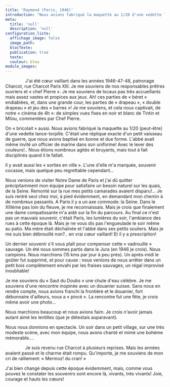 ```yaml
---
title: 'Raymond (Paris, 1946)'
introduction: "Nous avions fabriqué la maquette au 1/20 d'une vedette lance-torpille. C'était une réplique exacte d'un petit vaisseau de guerre, que nous avons baptisé en bonne et due forme. L'abbé avait même invité un officier de marine dans son uniforme ! . Nous étions nombreux agités et bruyants, mais tout à fait disciplinés quand il le fallait..."
meta:
  title: 'null'
  description: 'null'
configuration_liste:
  affichage_image: false
  image_path:
  blocTexte:
  publication: true
  texte:
  couleur: bleu
module_images:
---
```



<div><p>&nbsp; &nbsp; &nbsp; &nbsp; &nbsp; &nbsp; &nbsp; &nbsp; J'ai &eacute;t&eacute; c&oelig;ur vaillant dans les ann&eacute;es 1946-47-48, patronage Charcot, rue Charcot Paris XIII. Je me souviens de nos responsables pr&ecirc;tres ouvriers et &laquo; chef Pierre &raquo;. Je me souviens de locaux pas tr&egrave;s accueillants mais assez vastes et propices aux jeux. Ah! ces parties de &laquo; b&eacute;ret &raquo; endiabl&eacute;es, et, dans une grande cour, les parties de &laquo; drapeau &raquo;, &laquo; double drapeau &raquo; et jeu des &laquo; barres &raquo;! Je me souviens, et cela nous captivait, de notre &laquo; cin&eacute;ma de 4h &raquo;: de simples vues fixes en noir et blanc de Tintin et Milou, comment&eacute;es par Chef Pierre.</p><p>On &laquo; bricolait &raquo; aussi. Nous avions fabriqu&eacute; la maquette au 1/20 (peut-&ecirc;tre) d'une vedette lance-torpille. C'&eacute;tait une r&eacute;plique exacte d'un petit vaisseau de guerre, que nous avons baptis&eacute; en bonne et due forme. L'abb&eacute; avait m&ecirc;me invit&eacute; un officier de marine dans son uniforme! Avec le lever des couleurs!.. Nous &eacute;tions nombreux agit&eacute;s et bruyants, mais tout &agrave; fait disciplin&eacute;s quand il le fallait.</p><p>Il y avait aussi les &laquo; sorties en ville &raquo;. L'une d'elle m'a marqu&eacute;e, souvenir cocasse, mais quelque peu regrettable cependant...</p><p>Nous venions de visiter Notre Dame de Paris et j'ai d&ucirc; quitter pr&eacute;cipitamment mon &eacute;quipe pour satisfaire un besoin naturel sur les quais, de la Seine. Remont&eacute; sur la rue mes petits camarades avaient disparu!... Je suis rentr&eacute; seul chez moi, &agrave; pied &eacute;videmment, en demandant mon chemin &agrave; de nombreux passants. A Paris il y a un axe commode: la Seine. Dans le XIII&egrave;me pas loin du fleuve, je me reconnaissais. Mais je crois que finalement une dame compatissante m'a aid&eacute; sur la fin du parcours. Au final ce n'est pas un mauvais souvenir, c'&eacute;tait Paris, les lumi&egrave;res du soir, l'ambiance des rues &agrave; cette &eacute;poque l&agrave;. Mais je ne vous dis pas l'engueulade le soir m&ecirc;me au patio. Ma m&egrave;re &eacute;tait d&eacute;cha&icirc;n&eacute;e et l'abb&eacute; dans ses petits souliers. Mais je me suis bien d&eacute;brouill&eacute; non?.. en vrai c&oelig;ur vaillant! Et il y a prescription!</p><p>Un dernier souvenir s'il vous pla&icirc;t pour compenser cette &laquo; vadrouille &raquo; sauvage. Un &eacute;t&eacute; nous sommes partis dans le Jura (en 1946 je crois). Nous campions. Nous marchions (15 kms par jour &agrave; peu pr&egrave;s). Un apr&egrave;s-midi le go&ucirc;ter fut supprim&eacute;, et pour cause : nous venions de nous arr&ecirc;ter dans un petit bois compl&egrave;tement envahi par les fraises sauvages, un r&eacute;gal improvis&eacute; inoubliable!</p><p>Je me souviens du &laquo; Saut du Doubs &raquo; une chute d'eau c&eacute;l&egrave;bre. Je me souviens d'une rencontre inopin&eacute;e avec un douanier suisse. Sans nous en rendre compte, nous avions franchi la fronti&egrave;re et le douanier, fort d&eacute;bonnaire d'ailleurs, nous a &laquo; pinc&eacute; &raquo;. La rencontre fut une f&ecirc;te, je crois m&ecirc;me avoir une photo...</p><p>Nous marchions beaucoup et nous avions faim. Je crois n'avoir jamais autant aim&eacute; les lentilles (que je d&eacute;testais auparavant).</p><p>Nous nous donnions en spectacle. Un soir dans un petit village, sur une tr&egrave;s modeste sc&egrave;ne, avec mon &eacute;quipe, nous avons chant&eacute; et mim&eacute; une boh&egrave;me m&eacute;morable....</p><p>&nbsp; &nbsp; &nbsp; &nbsp; &nbsp; &nbsp; &nbsp; &nbsp; Je suis revenu rue Charcot &agrave; plusieurs reprises. Mais les ann&eacute;es avaient pass&eacute; et le charme &eacute;tait rompu. Qu'importe, je me souviens de mon cri de ralliement: &laquo; Mermoz! du cran! &raquo;</p><p>J'ai bien chang&eacute; depuis cette &eacute;poque &eacute;videmment, mais, comme vous pouvez le constater les souvenirs sont encore l&agrave;, vivants, tr&egrave;s vivants! Joie, courage et hauts les c&oelig;urs!</p></div>